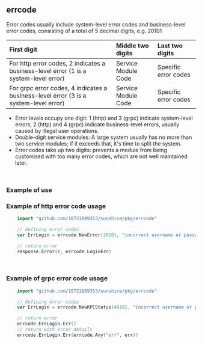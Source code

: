 ## errcode

Error codes usually include system-level error codes and business-level error codes, consisting of a total of 5 decimal digits, e.g. 20101

| First digit                                                                          | Middle two digits | Last two digits |
|:-------------------------------------------------------------------------------------|:-------|:-------|
| For http error codes, 2 indicates a business-level error (1 is a system-level error) | Service Module Code | Specific error codes |
| For grpc error codes, 4 indicates a business-level error (3 is a system-level error) | Service Module Code | Specific error codes |

- Error levels occupy one digit: 1 (http) and 3 (grpc) indicate system-level errors, 2 (http) and 4 (grpc) indicate business-level errors, usually caused by illegal user operations.
- Double-digit service modules: A large system usually has no more than two service modules; if it exceeds that, it's time to split the system.
- Error codes take up two digits: prevents a module from being customised with too many error codes, which are not well maintained later.

<br>

### Example of use

### Example of http error code usage

```go
    import "github.com/18721889353/sunshine/pkg/errcode"

    // defining error codes
    var ErrLogin = errcode.NewError(20101, "incorrect username or password")

    // return error
    response.Error(c, errcode.LoginErr)
```

<br>

### Example of grpc error code usage

```go
    import "github.com/18721889353/sunshine/pkg/errcode"

    // defining error codes
    var ErrLogin = errcode.NewRPCStatus(40101, "incorrect username or password")

    // return error
    errcode.ErrLogin.Err()
    // return with error details
    errcode.ErrLogin.Err(errcode.Any("err", err))
```